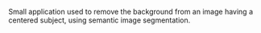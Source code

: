 Small application used to remove the background from an image having a centered subject, using semantic image segmentation.
